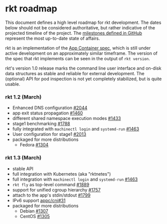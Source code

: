 # rkt roadmap

This document defines a high level roadmap for rkt development.
The dates below should not be considered authoritative, but rather indicative of the projected timeline of the project.
The [milestones defined in GitHub](https://github.com/coreos/rkt/milestones) represent the most up-to-date state of affairs.

rkt is an implementation of the [App Container spec](https://github.com/appc/spec), which is still under active development on an approximately similar timeframe.
The version of the spec that rkt implements can be seen in the output of `rkt version`.

rkt's version 1.0 release marks the command line user interface and on-disk data structures as stable and reliable for external development. The (optional) API for pod inspection is not yet completely stabilized, but is quite usable.

### rkt 1.2 (March)

- Enhanced DNS configuration [#2044](https://github.com/coreos/rkt/issues/2044)
- app exit status propagation [#1460](https://github.com/coreos/rkt/issues/1460)
- different shared namespace execution modes [#1433](https://github.com/coreos/rkt/issues/1433)
- stage1 benchmarking [#1788](https://github.com/coreos/rkt/issues/1788)
- fully integrated with `machinectl login` and `systemd-run` [#1463](https://github.com/coreos/rkt/issues/1463)
- User configuration for stage1 [#2013](https://github.com/coreos/rkt/issues/2013)
- packaged for more distributions
  - Fedora [#1304](https://github.com/coreos/rkt/issues/1304)

### rkt 1.3 (March)

- stable API
- full integration with Kubernetes (aka "rktnetes")
- full integration with `machinectl login` and `systemd-run` [#1463](https://github.com/coreos/rkt/issues/1463)
- `rkt fly` as top-level command [#1889](https://github.com/coreos/rkt/issues/1889)
- support for unified cgroup hierarchy [#1757](https://github.com/coreos/rkt/issues/1757)
- attach to the app's stdin/stdout [#1799](https://github.com/coreos/rkt/issues/1799)
- IPv6 support [appc/cni#31](https://github.com/appc/cni/issues/31)
- packaged for more distributions
  - Debian [#1307](https://github.com/coreos/rkt/issues/1307)
  - CentOS [#1305](https://github.com/coreos/rkt/issues/1305)
